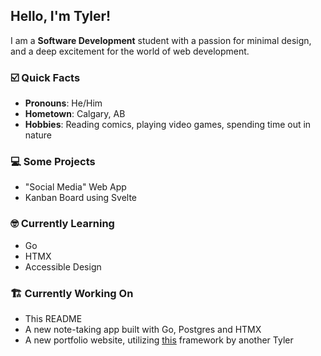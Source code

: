 ## Hello, I'm Tyler!
 I am a **Software Development** student with a passion for minimal design, and a deep excitement for the world of web development.

 ### ☑️ Quick Facts
 - **Pronouns**: He/Him
 - **Hometown**: Calgary, AB
 - **Hobbies**: Reading comics, playing video games, spending time out in nature

### 💻 Some Projects
- "Social Media" Web App
- Kanban Board using Svelte

### 🤓 Currently Learning
- Go
- HTMX
- Accessible Design

### 🏗️ Currently Working On
- This README
- A new note-taking app built with Go, Postgres and HTMX
- A new portfolio website, utilizing [this](https://silicon-css.com/) framework by another Tyler
